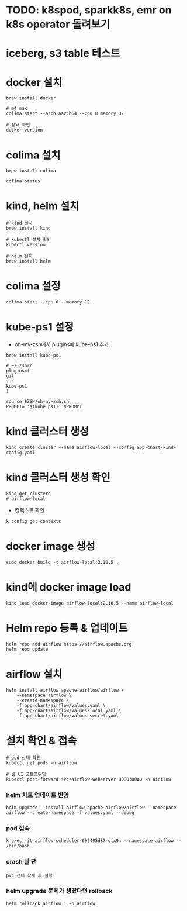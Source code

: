 # TODO: k8spod, sparkk8s, emr on k8s operator 돌려보기
# iceberg, s3 table 테스트

# docker 설치
```shell
brew install docker

# m4 max
colima start --arch aarch64 --cpu 8 memory 32

# 상태 확인
docker version
```

# colima 설치
```shell
brew install colima

colima status
```

# kind, helm 설치

```shell
# kind 설치
brew install kind

# kubectl 설치 확인
kubectl version

# helm 설치
brew install helm
```

# colima 설정
```
colima start --cpu 6 --memory 12
```

# kube-ps1 설정
* oh-my-zsh에서 plugins에 kube-ps1 추가
```shell
brew install kube-ps1

# ~/.zshrc
plugins=(
git
...
kube-ps1
)

source $ZSH/oh-my-zsh.sh
PROMPT= '$(kube_ps1)' $PROMPT
```

# kind 클러스터 생성

```shell
kind create cluster --name airflow-local --config app-chart/kind-config.yaml
```
# kind 클러스터 생성 확인
```shell
kind get clusters
# airflow-local
```

* 컨텍스트 확인
```shell
k config get-contexts
```
# docker image 생성
```shell
sudo docker build -t airflow-local:2.10.5 .
```

# kind에 docker image load
```shell
kind load docker-image airflow-local:2.10.5 --name airflow-local
```

# Helm repo 등록 & 업데이트
```shell
helm repo add airflow https://airflow.apache.org
helm repo update
```

# airflow 설치
```shell
helm install airflow apache-airflow/airflow \
    --namespace airflow \
    --create-namespace \
    -f app-chart/airflow/values.yaml \
    -f app-chart/airflow/values-local.yaml \
    -f app-chart/airflow/values-secret.yaml
```

# 설치 확인 & 접속
```shell
# pod 상태 확인
kubectl get pods -n airflow
```

```
# 웹 UI 포트포워딩
kubectl port-forward svc/airflow-webserver 8080:8080 -n airflow
```

### helm 차트 업데이트 반영
```shell
helm upgrade --install airflow apache-airflow/airflow --namespace airflow --create-namespace -f values.yaml --debug
```

### pod 접속
```shell
k exec -it airflow-scheduler-699495d87-dtx94 --namespace airflow -- /bin/bash
```

### crash 날 땐 
```text
pvc 전체 삭제 후 실행
```
### helm upgrade 문제가 생겼다면 rollback 
```shell
helm rollback airflow 1 -n airflow
```
